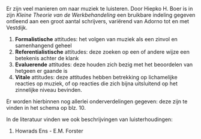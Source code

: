 Er zijn veel manieren om naar muziek te luisteren.
Door Hiepko H. Boer is in zijn *Kleine Theorie van de Werkbehandeling* een bruikbare indeling gegeven ontleend aan een groot aantal schrijvers, variërend van Adorno tot en met Vestdijk.
1. **Formalistische** attitudes: het volgen van muziek als een zinvol en samenhangend geheel 
2. **Referentialistische** attitudes: deze zoeken op een of andere wijze een betekenis achter de klank
3. **Evaluerende** attitudes: deze houden zich bezig met het beoordelen van hetgeen er gaande is
4. **Vitale** attitudes: deze attitudes hebben betrekking op lichamelijke reacties op muziek, of op  reacties die zich bijna uitsluitend op het zinnelijke niveau bevinden.

Er worden hierbinnen nog allerlei onderverdelingen gegeven: deze zijn te vinden in het schema op blz. 10.

In de literatuur vinden we ook beschrijvingen van luisterhoudingen:
1. Howrads Ens - E.M. Forster